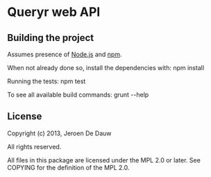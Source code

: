 # Queryr web API

## Building the project

Assumes presence of [Node.js](http://nodejs.org/)
and [npm](https://npmjs.org/).

When not already done so, install the dependencies with: npm install

Running the tests: npm test

To see all available build commands: grunt --help

## License

Copyright (c) 2013, Jeroen De Dauw

All rights reserved.

All files in this package are licensed under the MPL 2.0 or later.
See COPYING for the definition of the MPL 2.0.
